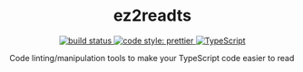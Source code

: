 <h1 align="center">ez2readts</h1>
<p align="center">
    <a href="https://github.com/brandongregoryscott/ez2readts/actions/workflows/build.yaml">
        <img alt="build status" src="https://github.com/brandongregoryscott/ez2readts/actions/workflows/build.yaml/badge.svg"/>
    </a>
    <a href="https://github.com/prettier/prettier">
        <img alt="code style: prettier" src="https://img.shields.io/badge/code_style-prettier-ff69b4.svg?style=flat-square"/>
    </a>
    <a href="http://www.typescriptlang.org/">
        <img alt="TypeScript" src="https://img.shields.io/badge/%3C%2F%3E-TypeScript-%230074c1.svg"/>
    </a>
</p>

Code linting/manipulation tools to make your TypeScript code easier to read

